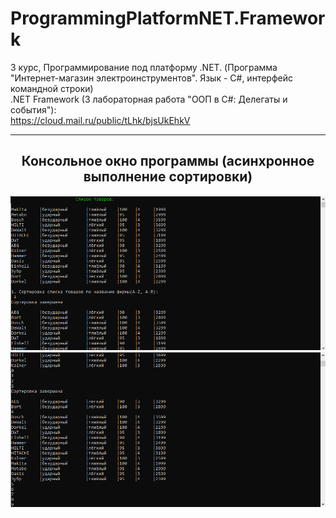 # ProgrammingPlatformNET.Framework
3 курс, Программирование под платформу .NET. (Программа "Интернет-магазин электроинструментов". Язык - С#, интерфейс командной строки)  
.NET Framework (3 лабораторная работа "ООП в C#: Делегаты и события"):   
https://cloud.mail.ru/public/tLhk/bjsUkEhkV
<hr/>
<h2 align="center">Консольное окно программы (асинхронное выполнение сортировки)</h2>
<p align="center">
  <a href="https://raw.githubusercontent.com/kontr24/ProgrammingPlatformNET.Framework/950a6638c97fd58cbae899960ac5ed6a204f7ffa/ScreenshotsApplication/ListProducts.png"><img src="https://github.com/kontr24/ProgrammingPlatformNET.Framework/blob/950a6638c97fd58cbae899960ac5ed6a204f7ffa/ScreenshotsApplication/ListProducts.png"></img></a>
<a href="https://raw.githubusercontent.com/kontr24/ProgrammingPlatformNET.Framework/950a6638c97fd58cbae899960ac5ed6a204f7ffa/ScreenshotsApplication/AsynchronousSorting.png"><img src="https://github.com/kontr24/ProgrammingPlatformNET.Framework/blob/950a6638c97fd58cbae899960ac5ed6a204f7ffa/ScreenshotsApplication/AsynchronousSorting.png"></img></a>
</p>
